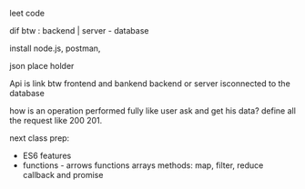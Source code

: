 leet code

dif btw : backend | server - database

install node.js, postman,

json place holder 

Api is link btw frontend and bankend 
backend or server isconnected to the database

how is an operation performed fully like user ask and get his data?
define all the request like 200 201.

next class prep:
- ES6 features
- functions - arrows functions
arrays methods: map, filter, reduce
callback and promise

